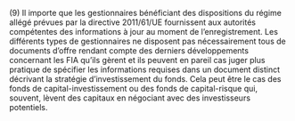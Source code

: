 (9) Il importe que les gestionnaires bénéficiant des dispositions du régime allégé prévues par la directive 2011/61/UE fournissent aux autorités compétentes des informations à jour au moment de l’enregistrement. Les différents types de gestionnaires ne disposent pas nécessairement tous de documents d’offre rendant compte des derniers développements concernant les FIA qu’ils gèrent et ils peuvent en pareil cas juger plus pratique de spécifier les informations requises dans un document distinct décrivant la stratégie d’investissement du fonds. Cela peut être le cas des fonds de capital-investissement ou des fonds de capital-risque qui, souvent, lèvent des capitaux en négociant avec des investisseurs potentiels.